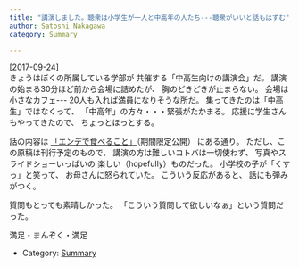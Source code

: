 ```yaml
---
title: "講演しました。聴衆は小学生が一人と中高年の人たち---聴衆がいいと話もはずむ"
author: Satoshi Nakagawa
category: Summary

---
```


[2017-09-24]  
 きょうはぼくの所属している学部が
共催する「中高生向けの講演会」だ。
講演の始まる30分ほど前から会場に詰めたが、
胸のどきどきが止まらない。
会場は小さなカフェ---
20人も入れば満員になりそうな所だ。
集ってきたのは「中高生」ではなくって、
「中高年」の方々・・・緊張がたかまる。
応援に学生さんもやってきたので、
ちょっとほっとする。

 話の内容は
[「エンデで食べること」](/~satoshi/anthrop/works/paper-3/taberu-lect.html)（期間限定公開）
にある通り。
ただし、この原稿は刊行予定のもので、
講演の方は難しいコトバは一切使わず、
写真やスライドショーいっぱいの
楽しい（hopefully）ものだった。
小学校の子が「くすっ」と笑って、
お母さんに怒られていた。
こういう反応があると、
話にも弾みがつく。

 質問もとっても素晴しかった。
「こういう質問して欲しいなぁ」という質問だった。

 満足・まんぞく・満足

- Category: [Summary](/categories.html#Summary)

